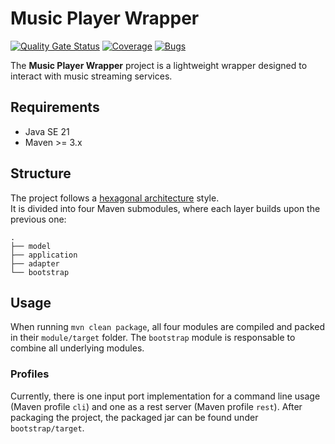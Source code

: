 # Music Player Wrapper

[![Quality Gate Status](https://sonarcloud.io/api/project_badges/measure?project=OpenKnowledgeHub_music-player-wrapper&metric=alert_status)](https://sonarcloud.io/summary/new_code?id=OpenKnowledgeHub_music-player-wrapper)
[![Coverage](https://sonarcloud.io/api/project_badges/measure?project=OpenKnowledgeHub_music-player-wrapper&metric=coverage)](https://sonarcloud.io/summary/new_code?id=OpenKnowledgeHub_music-player-wrapper)
[![Bugs](https://sonarcloud.io/api/project_badges/measure?project=OpenKnowledgeHub_music-player-wrapper&metric=bugs)](https://sonarcloud.io/summary/new_code?id=OpenKnowledgeHub_music-player-wrapper)

The **Music Player Wrapper** project is a lightweight wrapper designed to interact with music streaming services.

## Requirements

- Java SE 21
- Maven >= 3.x

## Structure

The project follows a [hexagonal architecture](https://en.wikipedia.org/wiki/Hexagonal_architecture_(software)) style.  
It is divided into four Maven submodules, where each layer builds upon the previous one:

```
.
├── model
├── application
├── adapter
└── bootstrap
```

## Usage

When running `mvn clean package`, all four modules are compiled and packed in their `module/target` folder. The
`bootstrap` module is responsable to combine all underlying modules.

### Profiles

Currently, there is one input port implementation for a command line usage (Maven profile `cli`) and one as a rest
server (Maven profile `rest`). After packaging the project, the packaged jar can be found under `bootstrap/target`.
